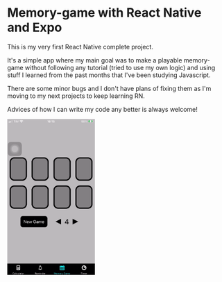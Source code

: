 # Memory-game with React Native and Expo

This is my very first React Native complete project.

It's a simple app where my main goal was to make a playable memory-game without following any tutorial (tried to use my own logic) and using stuff I learned from the past months that I've been studying Javascript.

There are some minor bugs and I don't have plans of fixing them as I'm moving to my next projects to keep learning RN.

Advices of how I can write my code any better is always welcome!


<img src="https://github.com/caickdias/memory-game/blob/main/examples/memory-game-gif-12fps-23sec.gif" width="40%" height="40%"/>
